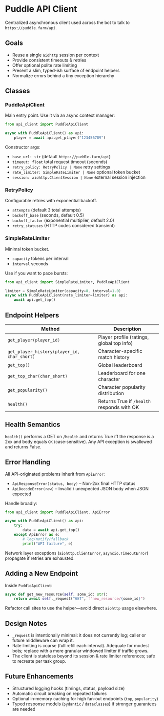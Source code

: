 # Puddle API Client

Centralized asynchronous client used across the bot to talk to `https://puddle.farm/api`.

## Goals

* Reuse a single `aiohttp` session per context
* Provide consistent timeouts & retries
* Offer optional polite rate limiting
* Present a slim, typed-ish surface of endpoint helpers
* Normalize errors behind a tiny exception hierarchy

## Classes

### PuddleApiClient
Main entry point. Use it via an async context manager:

```python
from api_client import PuddleApiClient

async with PuddleApiClient() as api:
    player = await api.get_player("123456789")
```

Constructor args:
* `base_url: str` (default `https://puddle.farm/api`)
* `timeout: float` total request timeout (seconds)
* `retry_policy: RetryPolicy | None` retry settings
* `rate_limiter: SimpleRateLimiter | None` optional token bucket
* `session: aiohttp.ClientSession | None` external session injection

### RetryPolicy
Configurable retries with exponential backoff.
* `attempts` (default 3 total attempts)
* `backoff_base` (seconds, default 0.5)
* `backoff_factor` (exponential multiplier, default 2.0)
* `retry_statuses` (HTTP codes considered transient)

### SimpleRateLimiter
Minimal token bucket.
* `capacity` tokens per interval
* `interval` seconds

Use if you want to pace bursts:
```python
from api_client import SimpleRateLimiter, PuddleApiClient

limiter = SimpleRateLimiter(capacity=8, interval=1.0)
async with PuddleApiClient(rate_limiter=limiter) as api:
    await api.get_top()
```

## Endpoint Helpers

| Method | Description |
|--------|-------------|
| `get_player(player_id)` | Player profile (ratings, global top info) |
| `get_player_history(player_id, char_short)` | Character-specific match history |
| `get_top()` | Global leaderboard |
| `get_top_char(char_short)` | Leaderboard for one character |
| `get_popularity()` | Character popularity distribution |
| `health()` | Returns True if `/health` responds with OK |

## Health Semantics

`health()` performs a GET on `/health` and returns True iff the response is a 2xx and body equals `OK` (case‑sensitive). Any API exception is swallowed and returns False.

## Error Handling

All API-originated problems inherit from `ApiError`:

* `ApiResponseError(status, body)` – Non‑2xx final HTTP status
* `ApiDecodeError(raw)` – Invalid / unexpected JSON body when JSON expected

Handle broadly:
```python
from api_client import PuddleApiClient, ApiError

async with PuddleApiClient() as api:
    try:
        data = await api.get_top()
    except ApiError as e:
        # log/notify/fallback
        print("API failure", e)
```

Network layer exceptions (`aiohttp.ClientError`, `asyncio.TimeoutError`) propagate if retries are exhausted.

## Adding a New Endpoint

Inside `PuddleApiClient`:
```python
async def get_new_resource(self, some_id: str):
    return await self._request("GET", f"new_resource/{some_id}")
```

Refactor call sites to use the helper—avoid direct `aiohttp` usage elsewhere.

## Design Notes

* `_request` is intentionally minimal: it does not currently log; caller or future middleware can wrap it.
* Rate limiting is coarse (full refill each interval). Adequate for modest bots; replace with a more granular windowed limiter if traffic grows.
* The client is stateless beyond its session & rate limiter references; safe to recreate per task group.

## Future Enhancements

* Structured logging hooks (timings, status, payload size)
* Automatic circuit breaking on repeated failures
* Optional in‑memory caching for high fan‑out endpoints (`top`, `popularity`)
* Typed response models (`pydantic` / `dataclasses`) if stronger guarantees are needed
